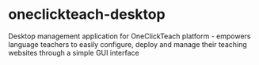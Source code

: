 # oneclickteach-desktop
Desktop management application for OneClickTeach platform - empowers language teachers to easily configure, deploy and manage their teaching websites through a simple GUI interface
